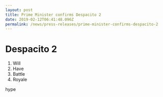 ```yaml
---
layout: post
title: Prime Minister confirms Despacito 2
date: 2019-02-12T06:41:48.096Z
permalink: /news/press-releases/prime-minister-confirms-despacito-2
---
```

# Despacito 2

1. Will
2. Have
3. Battle
4. Royale

hype
